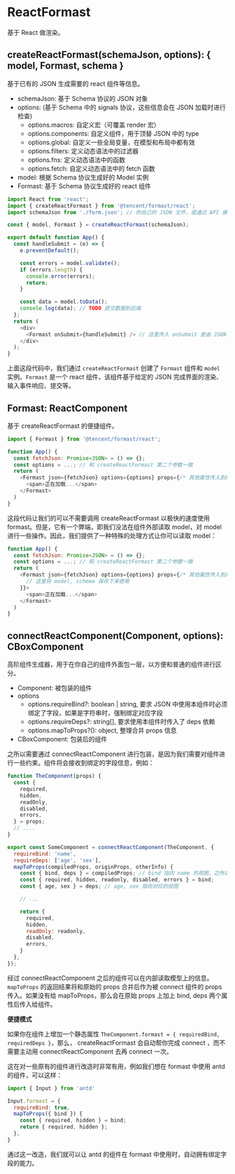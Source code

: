 # ReactFormast

基于 React 做渲染。

## createReactFormast(schemaJson, options): { model, Formast, schema }

基于已有的 JSON 生成需要的 react 组件等信息。

- schemaJson: 基于 Schema 协议的 JSON 对象
- options: (基于 Schema 中的 signals 协议，这些信息会在 JSON 加载时进行检查)
  - options.macros: 自定义宏（可覆盖 render 宏）
  - options.components: 自定义组件，用于顶替 JSON 中的 type
  - options.global: 自定义一些全局变量，在模型和布局中都有效
  - options.filters: 定义动态语法中的过滤器
  - options.fns: 定义动态语法中的函数
  - options.fetch: 自定义动态语法中的 fetch 函数
- model: 根据 Schema 协议生成好的 Model 实例
- Formast: 基于 Schema 协议生成好的 react 组件


```js
import React from 'react';
import { createReactFormast } from '@tencent/formast/react';
import schemaJson from './form.json'; // 你自己的 JSON 文件，或通过 API 接口从服务端拉取 JSON

const { model, Formast } = createReactFormast(schemaJson);

export default function App() {
  const handleSubmit = (e) => {
    e.preventDefault();

    const errors = model.validate();
    if (errors.length) {
      console.error(errors);
      return;
    }

    const data = model.toData();
    console.log(data); // TODO 提交数据到后端
  };
  return (
    <div>
      <Formast onSubmit={handleSubmit} /> // 这里传入 onSubmit 是由 JSON 内部决定的
    </div>
  );
}
```

上面这段代码中，我们通过 `createReactFormast` 创建了 `Formast` 组件和 `model` 实例。`Formast` 是一个 react 组件，该组件基于给定的 JSON 完成界面的渲染、输入事件响应、提交等。

## Formast: ReactComponent

基于 createReactFormast 的便捷组件。

```js
import { Formast } from '@tencent/formast/react';

function App() {
  const fetchJson: Promise<JSON> = () => {};
  const options = ...; // 和 createReactFormast 第二个参数一致
  return (
    <Formast json={fetchJson} options={options} props={/* 其他属性传入到内部 */}>
      <span>正在加载...</span>
    </Formast>
  )
}
```

这段代码让我们的可以不需要调用 createReactFormast 以极快的速度使用 formast。但是，它有一个弊端，即我们没法在组件外部读取 model，对 model 进行一些操作。因此，我们提供了一种特殊的处理方式让你可以读取 model：

```js
function App() {
  const fetchJson: Promise<JSON> = () => {};
  const options = ...; // 和 createReactFormast 第二个参数一致
  return (
    <Formast json={fetchJson} options={options} props={/* 其他属性传入到内部 */} onLoad={({ model, schema }) => {
      // 这里将 model, schema 保存下来使用
    }}>
      <span>正在加载...</span>
    </Formast>
  )
}
```

## connectReactComponent(Component, options): CBoxComponent

高阶组件生成器，用于在你自己的组件外面包一层，以方便和普通的组件进行区分。

- Component: 被包装的组件
- options
  - options.requireBind?: boolean | string, 要求 JSON 中使用本组件时必须绑定了字段，如果是字符串时，强制绑定对应字段
  - options.requireDeps?: string[], 要求使用本组件时传入了 deps 依赖
  - options.mapToProps?(): object, 整理合并 props 信息
- CBoxComponent: 包装后的组件

之所以需要通过 connectReactComponent 进行包装，是因为我们需要对组件进行一些约束。组件将会接收到绑定的字段信息，例如：

```js
function TheComponent(props) {
  const {
    required,
    hidden,
    readOnly,
    disabled,
    errors,
  } = props;
  // ....
}

export const SomeComponent = connectReactComponent(TheComponent, {
  requireBind: 'name',
  requireDeps: ['age', 'sex'],
  mapToProps(compiledProps, originProps, otherInfo) {
    const { bind, deps } = compiledProps; // bind 指向 name 的视图，之所以叫 `bind` 而不是使用 `name`，是为了方便统一读取
    const { required, hidden, readonly, disabled, errors } = bind;
    const { age, sex } = deps; // age, sex 指向对应的视图

    // ...

    return {
      required,
      hidden,
      readOnly: readonly,
      disabled,
      errors,
    }
  },
});
```

经过 connectReactComponent 之后的组件可以在内部读取模型上的信息。`mapToProps` 的返回结果将和原始的 props 合并后作为被 connect 组件的 props 传入。如果没有给 mapToProps，那么会在原始 props 上加上 bind, deps 两个属性后传入给组件。

**便捷模式**

如果你在组件上增加一个静态属性 `TheComponent.formast = { requiredBind, requiredDeps }`，那么， createReactFormast 会自动帮你完成 connect ，而不需要主动用 connectReactComponent 去再 connect 一次。

这在对一些原有的组件进行改造时非常有用，例如我们想在 formast 中使用 antd 的组件，可以这样：

```js
import { Input } from 'antd'

Input.formast = {
  requireBind: true,
  mapToProps({ bind }) {
    const { required, hidden } = bind;
    return { required, hidden };
  },
}
```

通过这一改造，我们就可以让 antd 的组件在 formast 中使用时，自动拥有绑定字段的能力。
